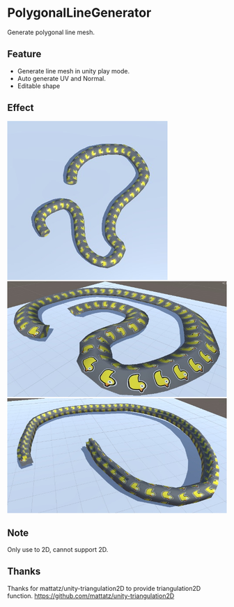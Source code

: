 # PolygonalLineGenerator
Generate polygonal line mesh.

## Feature
* Generate line mesh in unity play mode.
* Auto generate UV and Normal.
* Editable shape

## Effect
![image](https://github.com/Mr-sB/PolygonalLineGenerator/blob/master/Screenshots/Example1.png)
![image](https://github.com/Mr-sB/PolygonalLineGenerator/blob/master/Screenshots/Example2.png)
![image](https://github.com/Mr-sB/PolygonalLineGenerator/blob/master/Screenshots/Example3.png)

## Note
Only use to 2D, cannot support 2D.

## Thanks
Thanks for mattatz/unity-triangulation2D to provide triangulation2D function. https://github.com/mattatz/unity-triangulation2D
